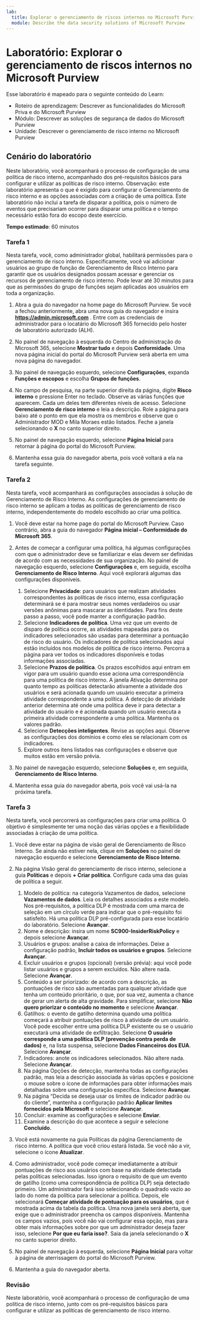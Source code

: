 ```yaml
---
lab:
  title: Explorar o gerenciamento de riscos internos no Microsoft Purview
  module: Describe the data security solutions of Microsoft Purview
---
```


# Laboratório: Explorar o gerenciamento de riscos internos no Microsoft Purview

Esse laboratório é mapeado para o seguinte conteúdo do Learn:

- Roteiro de aprendizagem: Descrever as funcionalidades do Microsoft Priva e do Microsoft Purview
- Módulo: Descrever as soluções de segurança de dados do Microsoft Purview
- Unidade: Descrever o gerenciamento de risco interno no Microsoft Purview

## Cenário do laboratório

Neste laboratório, você acompanhará o processo de configuração de uma política de risco interno, acompanhado dos pré-requisitos básicos para configurar e utilizar as políticas de risco interno.  Observação: este laboratório apresenta o que é exigido para configurar o Gerenciamento de risco interno e as opções associadas com a criação de uma política.  Este laboratório não inclui a tarefa de disparar a política, pois o número de eventos que precisariam ocorrer para disparar uma política e o tempo necessário estão fora do escopo deste exercício.

**Tempo estimado**: 60 minutos

### Tarefa 1

Nesta tarefa, você, como administrador global, habilitará permissões para o gerenciamento de risco interno.  Especificamente, você vai adicionar usuários ao grupo de função de Gerenciamento de Risco Interno para garantir que os usuários designados possam acessar e gerenciar os recursos de gerenciamento de risco interno.  Pode levar até 30 minutos para que as permissões do grupo de funções sejam aplicadas aos usuários em toda a organização.

1. Abra a guia do navegador na home page do Microsoft Purview.  Se você a fechou anteriormente, abra uma nova guia do navegador e insira **https://admin.microsoft.com** . Entre com as credenciais de administrador para o locatário do Microsoft 365 fornecido pelo hoster de laboratório autorizado (ALH). 

1. No painel de navegação à esquerda do Centro de administração do Microsoft 365, selecione **Mostrar tudo** e depois **Conformidade**.  Uma nova página inicial do portal do Microsoft Purview será aberta em uma nova página do navegador.  

1. No painel de navegação esquerdo, selecione **Configurações**, expanda **Funções e escopos** e escolha **Grupos de funções**.

1. No campo de pesquisa, na parte superior direita da página, digite **Risco interno** e pressione Enter no teclado.  Observe as várias funções que aparecem.  Cada um deles tem diferentes níveis de acesso.  Selecione **Gerenciamento de risco interno** e leia a descrição.  Role a página para baixo até o ponto em que ela mostra os membros e observe que o Administrador MOD e Mila Moraes estão listados. Feche a janela selecionando o **X** no canto superior direito.

1. No painel de navegação esquerdo, selecione **Página Inicial** para retornar à página do portal do Microsoft Purview.

1. Mantenha essa guia do navegador aberta, pois você voltará a ela na tarefa seguinte.

### Tarefa 2

Nesta tarefa, você acompanhará as configurações associadas à solução de Gerenciamento de Risco Interno.  As configurações de gerenciamento de risco interno se aplicam a todas as políticas de gerenciamento de risco interno, independentemente do modelo escolhido ao criar uma política.

1. Você deve estar na home page do portal do Microsoft Purview. Caso contrário, abra a guia do navegador **Página inicial – Conformidade do Microsoft 365**.

1. Antes de começar a configurar uma política, há algumas configurações com que o administrador deve se familiarizar e elas devem ser definidas de acordo com as necessidades de sua organização. No painel de navegação esquerdo, selecione **Configurações** e, em seguida, escolha **Gerenciamento de Risco Interno**.  Aqui você explorará algumas das configurações disponíveis.
    1. Selecione **Privacidade**: para usuários que realizam atividades correspondentes às políticas de risco interno, essa configuração determinará se é para mostrar seus nomes verdadeiros ou usar versões anônimas para mascarar as identidades.  Para fins deste passo a passo, você pode manter a configuração padrão.
    1. Selecione **Indicadores de política**. Uma vez que um evento de disparo de política ocorre, as atividades mapeadas para os indicadores selecionados são usadas para determinar a pontuação de risco do usuário. Os indicadores de política selecionados aqui estão incluídos nos modelos de política de risco interno.  Percorra a página para ver todos os indicadores disponíveis e todas informações associadas. 
    1. Selecione **Prazos de política**. Os prazos escolhidos aqui entram em vigor para um usuário quando esse aciona uma correspondência para uma política de risco interno.   A janela Ativação determina por quanto tempo as políticas detectarão ativamente a atividade dos usuários e será acionada quando um usuário executar a primeira atividade correspondente a uma política. A detecção de atividade anterior determina até onde uma política deve ir para detectar a atividade do usuário e é acionada quando um usuário executa a primeira atividade correspondente a uma política.  Mantenha os valores padrão.
    1. Selecione **Detecções inteligentes**. Revise as opções aqui.  Observe as configurações dos domínios e como eles se relacionam com os indicadores.
    1. Explore outros itens listados nas configurações e observe que muitos estão em versão prévia.

1. No painel de navegação esquerdo, selecione **Soluções** e, em seguida, **Gerenciamento de Risco Interno**.

1. Mantenha essa guia do navegador aberta, pois você vai usá-la na próxima tarefa.

### Tarefa 3

Nesta tarefa, você percorrerá as configurações para criar uma política.  O objetivo é simplesmente ter uma noção das várias opções e a flexibilidade associadas à criação de uma política.

1. Você deve estar na página de visão geral de Gerenciamento de Risco Interno.  Se ainda não estiver nela, clique em **Soluções** no painel de navegação esquerdo e selecione **Gerenciamento de Risco Interno**.

1. Na página Visão geral do gerenciamento de risco interno, selecione a guia **Políticas** e depois **+ Criar política**.  Configure cada uma das guias de política a seguir.

    1. Modelo de política: na categoria Vazamentos de dados, selecione **Vazamentos de dados**.  Leia os detalhes associados a este modelo. Nos pré-requisitos, a política DLP é mostrada com uma marca de seleção em um círculo verde para indicar que o pré-requisito foi satisfeito.  Há uma política DLP pré-configurada para esse locatário do laboratório. Selecione **Avançar**. 
    1. Nome e descrição: insira um nome **SC900-InsiderRiskPolicy** e depois selecione **Avançar**.
    1. Usuários e grupos: analise a caixa de informações.  Deixe a configuração padrão, **Incluir todos os usuários e grupos**.  Selecione **Avançar**.
    1. Excluir usuários e grupos (opcional) (versão prévia): aqui você pode listar usuários e grupos a serem excluídos. Não altere nada. Selecione **Avançar**.
    1. Conteúdo a ser priorizado: de acordo com a descrição, as pontuações de risco são aumentadas para qualquer atividade que tenha um conteúdo prioritário, o que, por sua vez, aumenta a chance de gerar um alerta de alta gravidade. Para simplificar, selecione **Não quero priorizar o conteúdo no momento** e selecione **Avançar**.
    1. Gatilhos: o evento de gatilho determina quando uma política começará a atribuir pontuações de risco à atividade de um usuário.  Você pode escolher entre uma política DLP existente ou se o usuário executará uma atividade de exfiltração. Selecione **O usuário corresponde a uma política DLP (prevenção contra perda de dados)** e, na lista suspensa, selecione **Dados Financeiros dos EUA**. Selecione **Avançar**.
    1. Indicadores: anote os indicadores selecionados. Não altere nada. Selecione **Avançar**.
    1. Na página Opções de detecção, mantenha todas as configurações padrão, mas leia a descrição associada às várias opções e posicione o mouse sobre o ícone de informações para obter informações mais detalhadas sobre uma configuração específica.  Selecione **Avançar**.
    1. Na página “Decida se deseja usar os limites de indicador padrão ou do cliente”, mantenha a configuração padrão **Aplicar limites fornecidos pela Microsoft** e selecione **Avançar**.
    1. Concluir: examine as configurações e selecione **Enviar**.
    1. Examine a descrição do que acontece a seguir e selecione **Concluído**.

1. Você está novamente na guia Políticas da página Gerenciamento de risco interno.  A política que você criou estará listada.  Se você não a vir, selecione o ícone **Atualizar**.

1. Como administrador, você pode começar imediatamente a atribuir pontuações de risco aos usuários com base na atividade detectada pelas políticas selecionadas. Isso ignora o requisito de que um evento de gatilho (como uma correspondência de política DLP) seja detectado primeiro.  Um administrador fará isso selecionando o quadrado vazio ao lado do nome da política para selecionar a política. Depois, ele selecionará **Começar atividade de pontuação para os usuários**, que é mostrada acima da tabela da política.  Uma nova janela será aberta, que exige que o administrador preencha os campos disponíveis. Mantenha os campos vazios, pois você não vai configurar essa opção, mas para obter mais informações sobre por que um administrador deseja fazer isso, selecione **Por que eu faria isso?**.  Saia da janela selecionando o **X** no canto superior direito.

1. No painel de navegação à esquerda, selecione **Página Inicial** para voltar à página de aterrissagem do portal do Microsoft Purview.

1. Mantenha a guia do navegador aberta.

### Revisão

Neste laboratório, você acompanhará o processo de configuração de uma política de risco interno, junto com os pré-requisitos básicos para configurar e utilizar as políticas de gerenciamento de risco interno.
